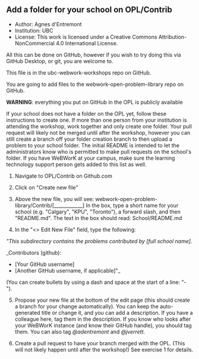## Add a folder for your school on OPL/Contrib

- Author: Agnes d'Entremont 
- Institution: UBC 
- License: This work is licensed under a Creative Commons Attribution-NonCommercial 4.0 International License.


All this can be done on GitHub, however if you wish to try doing this via GitHub Desktop, or git, you are welcome to.

This file is in the ubc-webwork-workshops repo on GitHub.

You are going to add files to the webwork-open-problem-library repo on GitHub. 

**WARNING**: everything you put on GitHub in the OPL is publicly available

If your school does not have a folder on the OPL yet, follow these instructions to create one.  If more than one person from your institution is attending the workshop, work together and only create one folder.  Your pull request will likely not be merged until after the workshop, however you can still create a branch off your folder creation branch to then upload a problem to your school folder.  The initial README is intended to let the administrators know who is permitted to make pull requests on the school's folder.  If you have WeBWorK at your campus, make sure the learning technology support person gets added to this list as well.  

1. Navigate to OPL/Contrib on Github.com

2. Click on "Create new file"

3. Above the new file, you will see: webwork-open-problem-library/Contrib/[____________]   In the box, type a short name for your school (e.g. "Calgary", "KPU", "Toronto"), a forward slash, and then "README.md".  The text in the box should read: School/README.md

4. In the "<> Edit New File" field, type the following:

_"This subdirectory contains the problems contributed by [full school name]._

_Contributors (github):
- [Your GitHub username]
- [Another GitHub username, if applicable]"_

(You can create bullets by using a dash and space at the start of a line: "- "). 

5. Propose your new file at the bottom of the edit page (this should create a branch for your change automatically).  You can keep the auto-generated title or change it, and you can add a description.  If you have a colleague here, tag them in the description.  If you know who looks after your WeBWorK instance (and know their GitHub handle), you should tag them.  You can also tag _@adentremont_ and _@jverrett_.  

6. Create a pull request to have your branch merged with the OPL. (This will not likely happen until after the workshop!)  See exercise 1 for details.   
